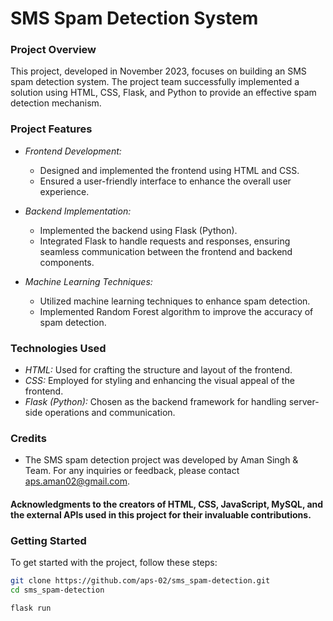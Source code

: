# SMS Spam Detection System

### Project Overview

This project, developed in November 2023, focuses on building an SMS spam detection system. The project team successfully implemented a solution using HTML, CSS, Flask, and Python to provide an effective spam detection mechanism.

### Project Features

- *Frontend Development:*

  - Designed and implemented the frontend using HTML and CSS.
  - Ensured a user-friendly interface to enhance the overall user experience.

- *Backend Implementation:*

  - Implemented the backend using Flask (Python).
  - Integrated Flask to handle requests and responses, ensuring seamless communication between the frontend and backend components.

- *Machine Learning Techniques:*
  - Utilized machine learning techniques to enhance spam detection.
  - Implemented Random Forest algorithm to improve the accuracy of spam detection.

### Technologies Used

- *HTML:* Used for crafting the structure and layout of the frontend.
- *CSS:* Employed for styling and enhancing the visual appeal of the frontend.
- *Flask (Python):* Chosen as the backend framework for handling server-side operations and communication.

### Credits

- The SMS spam detection project was developed by Aman Singh & Team. For any inquiries or feedback, please contact aps.aman02@gmail.com.

#### Acknowledgments to the creators of HTML, CSS, JavaScript, MySQL, and the external APIs used in this project for their invaluable contributions.

### Getting Started

To get started with the project, follow these steps:

```bash
git clone https://github.com/aps-02/sms_spam-detection.git
cd sms_spam-detection

flask run
